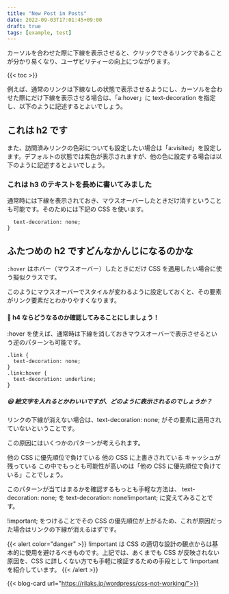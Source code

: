 ```yaml
---
title: "New Post in Posts"
date: 2022-09-03T17:01:45+09:00
draft: true
tags: [example, test]
---
```


カーソルを合わせた際に下線を表示させると、クリックできるリンクであることが分かり易くなり、ユーザビリティーの向上につながります。

{{< toc >}}

例えば、通常のリンクは下線なしの状態で表示させるようにし、カーソルを合わせた際にだけ下線を表示させる場合は、「a:hover」に text-decoration を指定し、以下のように記述するとよいでしょう。

## これは h2 です

また、訪問済みリンクの色彩についても設定したい場合は「a:visited」を設定します。デフォルトの状態では紫色が表示されますが、他の色に設定する場合は以下のように記述するとよいでしょう。

### これは h3 のテキストを長めに書いてみました

通常時には下線を表示されておき、マウスオーバーしたときだけ消すということも可能です。そのためには下記の CSS を使います。

```.link:hover {
  text-decoration: none;
}
```

## ふたつめの h2 ですどんなかんじになるのかな

`:hover` はホバー（マウスオーバー）したときにだけ CSS を適用したい場合に使う擬似クラスです。

このようにマウスオーバーでスタイルが変わるように設定しておくと、その要素がリンク要素だとわかりやすくなります。

#### 🐸 h4 ならどうなるのか確認してみることにしましょう！

:hover を使えば、通常時は下線を消しておきマウスオーバーで表示させるという逆のパターンも可能です。

```
.link {
  text-decoration: none;
}
.link:hover {
  text-decoration: underline;
}
```

##### 😃 絵文字を入れるとかわいいですが、どのように表示されるのでしょうか？

リンクの下線が消えない場合は、text-decoration: none; がその要素に適用されていないということです。

この原因にはいくつかのパターンが考えられます。

他の CSS に優先順位で負けている
他の CSS に上書きされている
キャッシュが残っている
この中でもっとも可能性が高いのは「他の CSS に優先順位で負けている」ことでしょう。

このパターンが当てはまるかを確認するもっとも手軽な方法は、 text-decoration: none; を text-decoration: none!important; に変えてみることです。

!important; をつけることでその CSS の優先順位が上がるため、これが原因だった場合はリンクの下線が消えるはずです。

{{< alert color="danger" >}}
!important は CSS の適切な設計の観点からは基本的に使用を避けるべきものです。上記では、あくまでも CSS が反映されない原因を、CSS に詳しくない方でも手軽に検証するための手段として !important を紹介しています。
{{< /alert >}}

{{< blog-card url="https://rilaks.jp/wordpress/css-not-working/">}}
